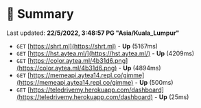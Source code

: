 # 📖 Summary
Last updated: **22/5/2022, 3:48:57 PG "Asia/Kuala_Lumpur"**

- `GET` [https://shrt.ml](https://shrt.ml) - **Up** (5167ms)
- `GET` [https://hst.aytea.ml/](https://hst.aytea.ml/) - **Up** (4209ms)
- `GET` [https://color.aytea.ml/4b31d6.png](https://color.aytea.ml/4b31d6.png) - **Up** (4894ms)
- `GET` [https://memeapi.aytea14.repl.co/gimme](https://memeapi.aytea14.repl.co/gimme) - **Up** (500ms)
- `GET` [https://teledrivemy.herokuapp.com/dashboard](https://teledrivemy.herokuapp.com/dashboard) - **Up** (25ms)
